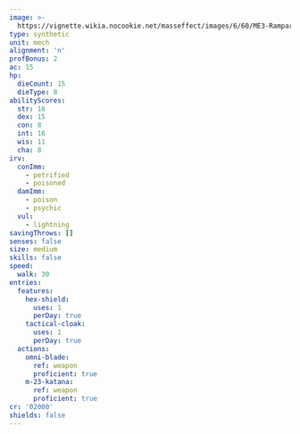 ```yaml
---
image: >-
  https://vignette.wikia.nocookie.net/masseffect/images/6/60/ME3-Rampart-Mech.png/revision/latest/scale-to-width-down/287?cb=20121128090615
type: synthetic
unit: mech
alignment: 'n'
profBonus: 2
ac: 15
hp:
  dieCount: 15
  dieType: 8
abilityScores:
  str: 16
  dex: 15
  con: 8
  int: 16
  wis: 11
  cha: 8
irv:
  conImm:
    - petrified
    - poisoned
  damImm:
    - poison
    - psychic
  vul:
    - lightning
savingThrows: []
senses: false
size: medium
skills: false
speed:
  walk: 30
entries:
  features:
    hex-shield:
      uses: 1
      perDay: true
    tactical-cloak:
      uses: 1
      perDay: true
  actions:
    omni-blade:
      ref: weapon
      proficient: true
    m-23-katana:
      ref: weapon
      proficient: true
cr: '02000'
shields: false
---
```

